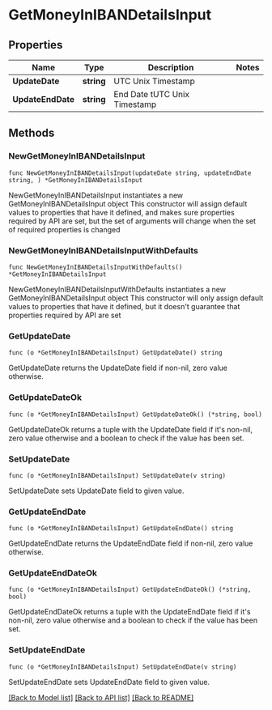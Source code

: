 # GetMoneyInIBANDetailsInput

## Properties

Name | Type | Description | Notes
------------ | ------------- | ------------- | -------------
**UpdateDate** | **string** | UTC Unix Timestamp | 
**UpdateEndDate** | **string** | End Date tUTC Unix Timestamp | 

## Methods

### NewGetMoneyInIBANDetailsInput

`func NewGetMoneyInIBANDetailsInput(updateDate string, updateEndDate string, ) *GetMoneyInIBANDetailsInput`

NewGetMoneyInIBANDetailsInput instantiates a new GetMoneyInIBANDetailsInput object
This constructor will assign default values to properties that have it defined,
and makes sure properties required by API are set, but the set of arguments
will change when the set of required properties is changed

### NewGetMoneyInIBANDetailsInputWithDefaults

`func NewGetMoneyInIBANDetailsInputWithDefaults() *GetMoneyInIBANDetailsInput`

NewGetMoneyInIBANDetailsInputWithDefaults instantiates a new GetMoneyInIBANDetailsInput object
This constructor will only assign default values to properties that have it defined,
but it doesn't guarantee that properties required by API are set

### GetUpdateDate

`func (o *GetMoneyInIBANDetailsInput) GetUpdateDate() string`

GetUpdateDate returns the UpdateDate field if non-nil, zero value otherwise.

### GetUpdateDateOk

`func (o *GetMoneyInIBANDetailsInput) GetUpdateDateOk() (*string, bool)`

GetUpdateDateOk returns a tuple with the UpdateDate field if it's non-nil, zero value otherwise
and a boolean to check if the value has been set.

### SetUpdateDate

`func (o *GetMoneyInIBANDetailsInput) SetUpdateDate(v string)`

SetUpdateDate sets UpdateDate field to given value.


### GetUpdateEndDate

`func (o *GetMoneyInIBANDetailsInput) GetUpdateEndDate() string`

GetUpdateEndDate returns the UpdateEndDate field if non-nil, zero value otherwise.

### GetUpdateEndDateOk

`func (o *GetMoneyInIBANDetailsInput) GetUpdateEndDateOk() (*string, bool)`

GetUpdateEndDateOk returns a tuple with the UpdateEndDate field if it's non-nil, zero value otherwise
and a boolean to check if the value has been set.

### SetUpdateEndDate

`func (o *GetMoneyInIBANDetailsInput) SetUpdateEndDate(v string)`

SetUpdateEndDate sets UpdateEndDate field to given value.



[[Back to Model list]](../README.md#documentation-for-models) [[Back to API list]](../README.md#documentation-for-api-endpoints) [[Back to README]](../README.md)


